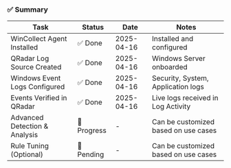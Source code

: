 ### ✅ Summary

| Task                             | Status     | Date       | Notes                                 |
|----------------------------------|------------|------------|---------------------------------------|
| WinCollect Agent Installed       | ✅ Done     | 2025-04-16 | Installed and configured              |
| QRadar Log Source Created        | ✅ Done     | 2025-04-16 | Windows Server onboarded              |
| Windows Event Logs Configured   | ✅ Done     | 2025-04-16 | Security, System, Application logs    |
| Events Verified in QRadar       | ✅ Done     | 2025-04-16 | Live logs received in Log Activity    |
| Advanced Detection & Analysis   | 🔄 Progress  | -          | Can be customized based on use cases |
| Rule Tuning (Optional)          | 🔄 Pending  | -          | Can be customized based on use cases |
